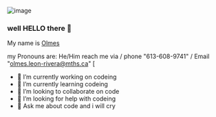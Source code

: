 ![image](https://github.com/olmes-leon/olmes-leon/assets/144264100/885a8146-f263-403d-ab0b-a77d98116d33)

### well HELLO there 🐪
My name is [Olmes]([url](https://github.com/olmes-leon/olmes-leon/assets/144264100/b3b304c0-4f42-43f3-8ca6-2f4ad5ceab45))

my Pronouns are: He/Him
reach me via / phone "613-608-9741" / Email "olmes.leon-rivera@mths.ca" 
[
- 🔭 I’m currently working on codeing
- 🌱 I’m currently learning codeing
- 👯 I’m looking to collaborate on code
- 🤔 I’m looking for help with codeing
- 💬 Ask me about code and i will cry
